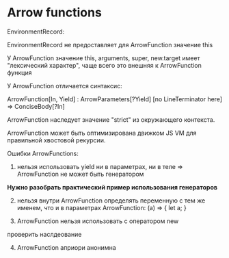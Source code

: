 # Arrow functions

EnvironmentRecord:

EnvironmentRecord не предоставляет для ArrowFunction значение this

У ArrowFunction значение this, arguments, super, new.target имеет "лексический характер", чаще всего это внешняя к ArrowFunction функция

У ArrowFunction отличается синтаксис:

ArrowFunction[In, Yield] : ArrowParameters[?Yield] [no LineTerminator here] => ConciseBody[?In]

ArrowFunction наследует значение "strict" из окружающего контекста.

ArrowFunction может быть оптимизирована движком JS VM для правильной хвостовой рекурсии.

Ошибки ArrowFunctions:

1. нельзя использовать yield ни в параметрах, ни в теле => ArrowFunction не может быть генератором

**Нужно разобрать практический пример использования генераторов**

2. нельзя внутри ArrowFunction определять переменную с тем же именем, что и в параметрах ArrowFunction: (a) => { let a; }

3. ArrowFunction нельзя использовать с оператором new

проверить наслдеование

4. ArrowFunction априори анонимна



